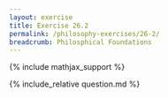 ```yaml
---
layout: exercise
title: Exercise 26.2
permalink: /philosophy-exercises/26-2/
breadcrumb: Philosphical Foundations
---
```


{% include mathjax_support %}

<div><i class="arrow-up loader" data-chapter="philosophy-exercises" data-exercise="ex_2" data-rating="0"></i></div>
{% include_relative question.md %}

